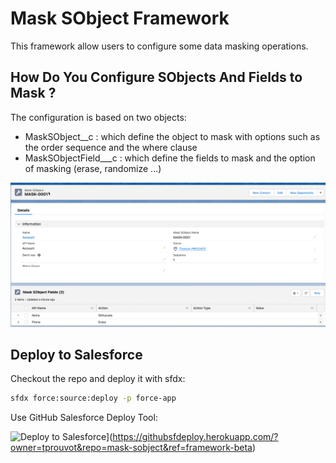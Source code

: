 # Mask SObject Framework

This framework allow users to configure some data masking operations.

## How Do You Configure SObjects And Fields to Mask ?

The configuration is based on two objects:

- MaskSObject__c  : which define the object to mask with options such as the order sequence and the where clause
- MaskSObjectField___c : which define the fields to mask and the option of masking (erase, randomize ...)

[![SObjedt config](https://github.com/tprouvot/mask-sobject/blob/framework-beta/screenshots/2022-08-10_09-42-09.png)](https://github.com/tprouvot/mask-sobject/blob/framework-beta/screenshots/2022-08-10_09-42-09.png)
## Deploy to Salesforce

Checkout the repo and deploy it with sfdx:
```sh
sfdx force:source:deploy -p force-app
```

Use GitHub Salesforce Deploy Tool:

![Deploy to Salesforce](https://raw.githubusercontent.com/afawcett/githubsfdeploy/master/src/main/webapp/resources/img/deploy.png)](https://githubsfdeploy.herokuapp.com/?owner=tprouvot&repo=mask-sobject&ref=framework-beta)